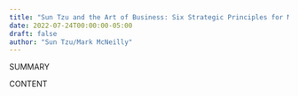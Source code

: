 ```yaml
---
title: "Sun Tzu and the Art of Business: Six Strategic Principles for Managers"
date: 2022-07-24T00:00:00-05:00
draft: false
author: "Sun Tzu/Mark McNeilly"
---
```


SUMMARY

<!--more-->

CONTENT